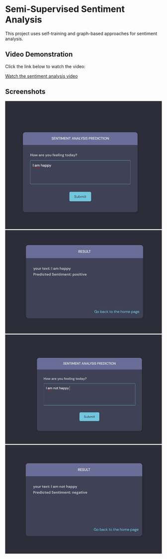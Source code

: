 # Semi-Supervised Sentiment Analysis

This project uses self-training and graph-based approaches for sentiment analysis.

## Video Demonstration

Click the link below to watch the video:

[Watch the sentiment analysis video](https://github.com/dinaftc/Semi_Supervised_sentiment_analysis/raw/main/sentiment.mp4)

## Screenshots

![Screenshot 1](https://github.com/dinaftc/Semi_Supervised_sentiment_analysis/raw/main/Screenshot%202024-07-01%20183956.png)
![Screenshot 2](https://github.com/dinaftc/Semi_Supervised_sentiment_analysis/raw/main/Screenshot%202024-07-01%20184001.png)
![Screenshot 3](https://github.com/dinaftc/Semi_Supervised_sentiment_analysis/raw/main/Screenshot%202024-07-01%20184021.png)
![Screenshot 4](https://github.com/dinaftc/Semi_Supervised_sentiment_analysis/raw/main/Screenshot%202024-07-01%20184025.png)
